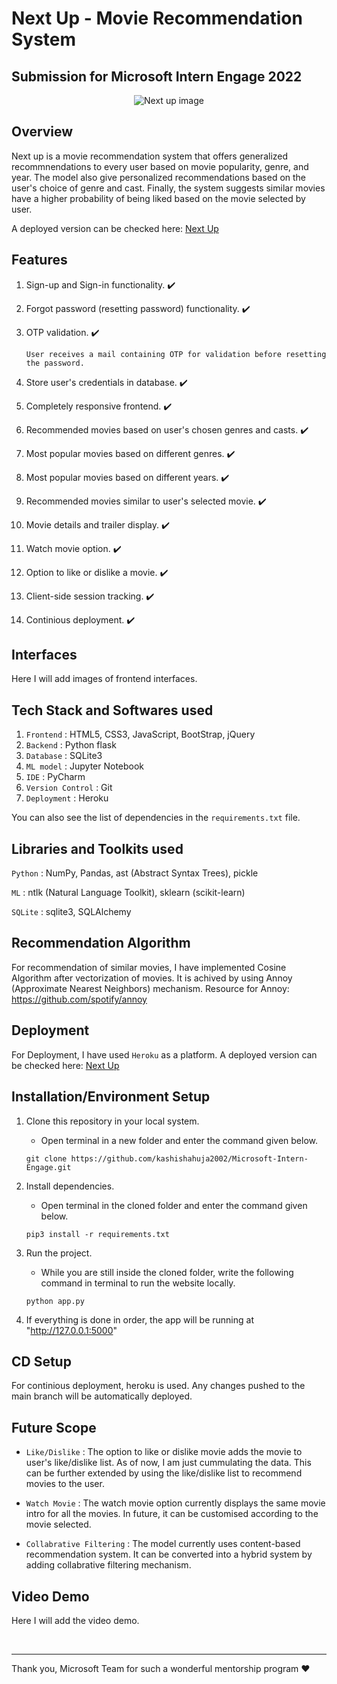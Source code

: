 # Next Up - Movie Recommendation System
## Submission for Microsoft Intern Engage 2022


<p align="center">
  <img src="https://user-images.githubusercontent.com/55057608/170705077-90f2292f-8d71-46de-82f6-75a68a88a2c5.png" alt="Next up image"/>
</p>


## Overview
Next up is a movie recommendation system that offers generalized recommnendations to every user based on movie popularity, genre, and year. 
The model also give personalized recommendations based on the user's choice of genre and cast.
Finally, the system suggests similar movies have a higher probability of being liked based on the movie selected by user. 

A deployed version can be checked here: [Next Up](https://next-up-movies.herokuapp.com/)


## Features
1. Sign-up and Sign-in functionality. ✔️

2. Forgot password (resetting password) functionality. ✔️

3. OTP validation. ✔️

   `User receives a mail containing OTP for validation before resetting the password.`
   
3. Store user's credentials in database. ✔️
  
4. Completely responsive frontend. ✔️

5. Recommended movies based on user's chosen genres and casts. ✔️

6. Most popular movies based on different genres. ✔️

7. Most popular movies based on different years. ✔️

8. Recommended movies similar to user's selected movie. ✔️
 
9. Movie details and trailer display. ✔️

10. Watch movie option. ✔️

11. Option to like or dislike a movie. ✔️

12. Client-side session tracking. ✔️

13. Continious deployment. ✔️


## Interfaces
Here I will add images of frontend interfaces.


## Tech Stack and Softwares used
1. `Frontend` : HTML5, CSS3, JavaScript, BootStrap, jQuery
2. `Backend` : Python flask
3. `Database` : SQLite3
4. `ML model` : Jupyter Notebook
5. `IDE` : PyCharm
6. `Version Control` : Git
7. `Deployment` : Heroku

You can also see the list of dependencies in the `requirements.txt` file.


## Libraries and Toolkits used
`Python` : NumPy, Pandas, ast (Abstract Syntax Trees), pickle

`ML` : ntlk (Natural Language Toolkit), sklearn (scikit-learn)

`SQLite` : sqlite3, SQLAlchemy


## Recommendation Algorithm
For recommendation of similar movies, I have implemented Cosine Algorithm after vectorization of movies. 
It is achived by using Annoy (Approximate Nearest Neighbors) mechanism.
Resource for Annoy: https://github.com/spotify/annoy


## Deployment
For Deployment, I have used `Heroku` as a platform.
A deployed version can be checked here: [Next Up](https://next-up-movies.herokuapp.com/)


## Installation/Environment Setup
1. Clone this repository in your local system.
   * Open terminal in a new folder and enter the command given below.
   ```
   git clone https://github.com/kashishahuja2002/Microsoft-Intern-Engage.git
   ```

2. Install dependencies.
   * Open terminal in the cloned folder and enter the command given below.
   ```
   pip3 install -r requirements.txt
   ```
  
3. Run the project.
   * While you are still inside the cloned folder, write the following command in terminal to run the website locally. 
   ```
   python app.py
   ```
   
4. If everything is done in order, the app will be running at "http://127.0.0.1:5000"


## CD Setup
For continious deployment, heroku is used. Any changes pushed to the main branch will be automatically deployed. 


## Future Scope
* `Like/Dislike` : The option to like or dislike movie adds the movie to user's like/dislike list. As of now, I am just cummulating the data. This can be further extended by using the like/dislike list to recommend movies to the user.

* `Watch Movie` : The watch movie option currently displays the same movie intro for all the movies. In future, it can be customised according to the movie selected.

* `Collabrative Filtering` : The model currently uses content-based recommendation system. It can be converted into a hybrid system by adding collabrative filtering mechanism. 


## Video Demo
Here I will add the video demo.


<br><hr>
Thank you, Microsoft Team for such a wonderful mentorship program ❤️
